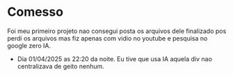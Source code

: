 # Comesso
 Foi meu primeiro projeto nao consegui posta os arquivos dele finalizado pos perdi os arquivos mas fiz apenas com vidio no youtube e pesquisa no google zero IA.

 * Dia 01/04/2025 as 22:20 da noite.
  Eu tive que usa IA aquela div nao centralizava de geito nenhum.

